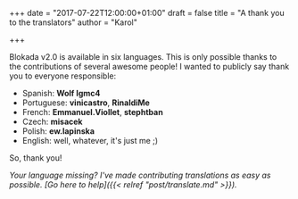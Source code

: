 +++
date = "2017-07-22T12:00:00+01:00"
draft = false
title = "A thank you to the translators"
author = "Karol"

+++

Blokada v2.0 is available in six languages. This is only possible thanks to the contributions of several awesome people! I wanted to publicly say thank you to everyone responsible:

- Spanish: **Wolf Igmc4**
- Portuguese: **vinicastro**, **RinaldiMe**
- French: **Emmanuel.Viollet**, **stephtban**
- Czech: **misacek**
- Polish: **ew.lapinska**
- English: well, whatever, it's just me ;)

So, thank you!

_Your language missing? I've made contributing translations as easy as possible. [Go here to help]({{< relref "post/translate.md" >}})._

